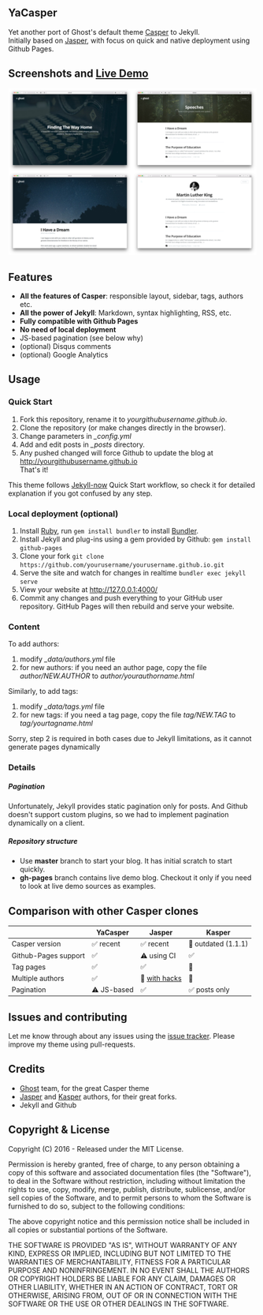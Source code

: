 ## YaCasper

Yet another port of Ghost's default theme [Casper](https://github.com/tryghost/casper) to Jekyll.  
Initially based on [Jasper](https://github.com/biomadeira/jasper), with focus on quick and native deployment using Github Pages.

## Screenshots and [Live Demo](https://mtuner.github.io/YaCasper)
![Screenshots](sh.png?raw=true "Screenshots")


## Features
* **All the features of Casper**: responsible layout, sidebar, tags, authors  etc.
* **All the power of Jekyll**: Markdown, syntax highlighting, RSS, etc.
* **Fully compatible with Github Pages**
* **No need of local deployment**
* JS-based  pagination (see below why)
* (optional) Disqus comments
* (optional) Google Analytics

## Usage

### Quick Start
1. Fork this repository, rename it to *yourgithubusername.github.io*.
2. Clone the repository (or make changes directly in the browser).
3. Change parameters in *_config.yml*
4. Add and edit posts in *_posts* directory.
5. Any pushed changed will force Github to update the blog at http://yourgithubusername.github.io  
That's it!

This theme follows [Jekyll-now](https://github.com/barryclark/jekyll-now) Quick Start workflow, so check it for detailed explanation if you got confused by any step.

### Local deployment (optional)
1. Install [Ruby](https://www.ruby-lang.org/en/), run `gem install bundler` to install [Bundler](http://bundler.io).
2. Install Jekyll and plug-ins using a gem provided by Github: `gem install github-pages`
3. Clone your fork `git clone https://github.com/yourusername/yourusername.github.io.git`
4. Serve the site and watch for changes in realtime `bundler exec jekyll serve`
5. View your website at http://127.0.0.1:4000/
6. Commit any changes and push everything to your GitHub user repository. GitHub Pages will then rebuild and serve your website.


### Content
To add authors:

1. modify *_data/authors.yml* file
2. for new authors: if you need an author page, copy the file *author/NEW.AUTHOR* to *author/yourauthorname.html*

Similarly, to add tags:

1. modify *_data/tags.yml* file
2. for new tags: if you need a tag page, copy the file *tag/NEW.TAG* to *tag/yourtagname.html*

Sorry, step 2 is required in both cases due to Jekyll limitations, as it cannot generate pages dynamically

### Details
##### Pagination
Unfortunately, Jekyll provides static pagination only for posts. And Github doesn't support custom plugins, so we had to implement pagination dynamically on a client.

##### Repository structure
- Use **master** branch to start your blog. It has initial scratch to start quickly.
- **gh-pages** branch contains live demo blog. Checkout it only if you need to look at live demo sources as examples.

## Comparison with other Casper clones

| | YaCasper | Jasper | Kasper
--- | --- | --- | ---
Casper version | :white_check_mark: recent | :white_check_mark: recent | :no_entry_sign: outdated (1.1.1)
Github-Pages support | :white_check_mark: | :warning: using CI | :white_check_mark:
Tag pages | :white_check_mark: | :white_check_mark: | :no_entry_sign:
Multiple authors | :white_check_mark: | :no_entry_sign: [with hacks](https://github.com/biomadeira/jasper/issues/10)| :no_entry_sign:
Pagination | :warning: JS-based | :white_check_mark: | :white_check_mark: posts only

## Issues and contributing 

Let me know through about any issues using the [issue tracker](https://github.com/mtuner/YaCasper/issues).
Please improve my theme using pull-requests.

## Credits 
* [Ghost](https://github.com/TryGhost) team, for the great Casper theme
* [Jasper](https://github.com/biomadeira/jasper) and [Kasper](https://github.com/rosario/kasper) authors, for their great forks.
* Jekyll and Github

## Copyright & License

Copyright (C) 2016 - Released under the MIT License.

Permission is hereby granted, free of charge, to any person obtaining a copy of this software and associated documentation files (the "Software"), to deal in the Software without restriction, including without limitation the rights to use, copy, modify, merge, publish, distribute, sublicense, and/or sell copies of the Software, and to permit persons to whom the Software is furnished to do so, subject to the following conditions:

The above copyright notice and this permission notice shall be included in all copies or substantial portions of the Software.

THE SOFTWARE IS PROVIDED "AS IS", WITHOUT WARRANTY OF ANY KIND, EXPRESS OR IMPLIED, INCLUDING BUT NOT LIMITED TO THE WARRANTIES OF MERCHANTABILITY, FITNESS FOR A PARTICULAR PURPOSE AND
NONINFRINGEMENT. IN NO EVENT SHALL THE AUTHORS OR COPYRIGHT HOLDERS BE LIABLE FOR ANY CLAIM, DAMAGES OR OTHER LIABILITY, WHETHER IN AN ACTION OF CONTRACT, TORT OR OTHERWISE, ARISING FROM, OUT OF OR IN CONNECTION WITH THE SOFTWARE OR THE USE OR OTHER DEALINGS IN THE SOFTWARE.

